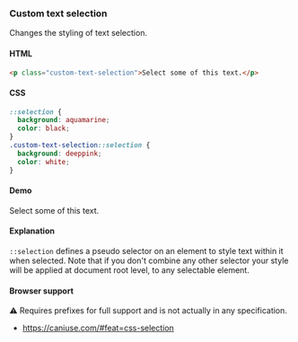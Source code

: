 ### Custom text selection

Changes the styling of text selection.

#### HTML

```html
<p class="custom-text-selection">Select some of this text.</p>
```

#### CSS

```css
::selection {
  background: aquamarine;
  color: black;
}
.custom-text-selection::selection {
  background: deeppink;
  color: white;
}
```

#### Demo

<div class="snippet-demo">
  <p class="snippet-demo__custom-text-selection">Select some of this text.</p>
</div>

<style>
.snippet-demo__custom-text-selection::selection {
  background: deeppink;
  color: white;
}
.snippet-demo__custom-text-selection::-moz-selection {
  background: deeppink;
  color: white;
}
</style>

#### Explanation

`::selection` defines a pseudo selector on an element to style text within it when selected. Note that if you don't combine any other selector your style will be applied at document root level, to any selectable element.

#### Browser support

<span class="snippet__support-note">⚠️ Requires prefixes for full support and is not actually
in any specification.</span>

* https://caniuse.com/#feat=css-selection

<!-- tags: visual -->
